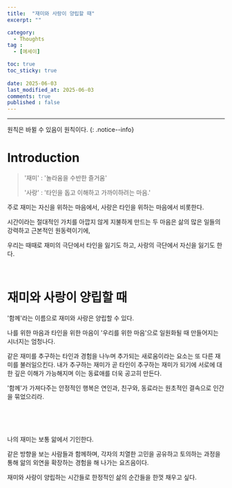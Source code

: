 ```yaml
---
title:  "재미와 사랑이 양립할 때" 
excerpt: ""

category:
  - Thoughts
tag :
  - [에세이]

toc: true
toc_sticky: true
 
date: 2025-06-03
last_modified_at: 2025-06-03
comments: true
published : false
---
```


---

원칙은 바뀔 수 있음이 원칙이다.
{: .notice--info}
# Introduction

> '재미' : '놀라움을 수반한 즐거움'
> 
> '사랑' : '타인을 돕고 이해하고 가까이하려는 마음.'

주로 재미는 자신을 위하는 마음에서, 사랑은 타인을 위하는 마음에서 비롯한다.

시간이라는 절대적인 가치를 아깝지 않게 지불하게 만드는 두 마음은
삶의 많은 일들의 강력하고 근본적인 원동력이기에, 

우리는 때때로 재미의 극단에서 타인을 잃기도 하고, 
사랑의 극단에서 자신을 잃기도 한다.

<br>

# 재미와 사랑이 양립할 때


'함께'라는 이름으로 재미와 사랑은 양립할 수 있다.

나를 위한 마음과 타인을 위한 마음이 '우리를 위한 마음'으로 일원화될 때 만들어지는 시너지는 엄청나다.

같은 재미를 추구하는 타인과 경험을 나누며 추가되는 새로움이라는 요소는 또 다른 재미를 불러일으킨다. 
내가 추구하는 재미가 곧 타인이 추구하는 재미가 되기에
서로에 대한 깊은 이해가 가능해지며 이는 동료애를 더욱 공고히 만든다.

'함께'가 가져다주는 안정적인 행복은 연인과, 친구와, 동료라는 원초적인 결속으로 인간을 묶었으리라.

<br>
<br>
<br>

나의 재미는 보통 앎에서 기인한다. 

같은 방향을 보는 사람들과 함께하며,
각자의 치열한 고민을 공유하고 토의하는 과정을 통해 앎의 외연을 확장하는 경험을 해 나가는 요즈음이다.

재미와 사랑이 양립하는 시간들로 한정적인 삶의 순간들을 한껏 채우고 싶다. 